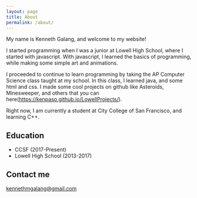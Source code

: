 ```yaml
---
layout: page
title: About
permalink: /about/
---
```


My name is Kenneth Galang, and welcome to my website!

I started programming when I was a junior at Lowell High School, where I started with javascript. With javascript, I learned the basics of programming, while making some simple art and animations.

I proceeded to continue to learn programming by taking the AP Computer Science class taught at my school. In this class, I learned java, and some html and css. I made some cool projects on github like Asteroids, Minesweeper, and others that you can here(https://kenpaso.github.io/LowellProjects/).

Right now, I am currently a student at City College of San Francisco, and learning C++.


## Education

* CCSF (2017-Present)
* Lowell High School (2013-2017)

<!--
## Roles

Founder, ABC Organisation

## Skills

* **Skill 1** - `Skill` / `Skill` / `Skill` / `Skill`
* **Skill 2** - `Skill` / `Skill` / `Skill` / `Skill` / `Skill` / `Skill` / `Skill`
* **Skill 3** - `Skill` / `Skill` / `Skill`
* **Skill 4** - `Skill` / `Skill` / `Skill` 
* **Skill 5** - `Skill`
* **Skill 6** - `Skill` / `Skill` 
    
    
## Achievements


* [**This is my first achievement**](#) 
   
   Proin pellentesque malesuada mauris, quis aliquam augue vestibulum ac. Vestibulum ut feugiat nibh. Sed faucibus felis purus, sed convallis leo dictum vehicula.

***

* [**This is my second achievement**](#) 

    Proin pellentesque malesuada mauris, quis aliquam augue vestibulum ac. Vestibulum ut feugiat nibh. Sed faucibus felis purus, sed convallis leo dictum vehicula.

***

* [**This is my third achievement**](#) 

   Proin pellentesque malesuada mauris, quis aliquam augue vestibulum ac. Vestibulum ut feugiat nibh. Sed faucibus felis purus, sed convallis leo dictum vehicula
-->

## Contact me

[kennethmgalang@gmail.com](mailto:kennethmgalang@gmail.com)